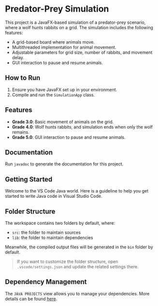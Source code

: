 # Predator-Prey Simulation

This project is a JavaFX-based simulation of a predator-prey scenario, where a wolf hunts rabbits on a grid. The simulation includes the following features:

- A grid-based board where animals move.
- Multithreaded implementation for animal movement.
- Adjustable parameters for grid size, number of rabbits, and movement delay.
- GUI interaction to pause and resume animals.

## How to Run

1. Ensure you have JavaFX set up in your environment.
2. Compile and run the `SimulationApp` class.

## Features

- **Grade 3.0**: Basic movement of animals on the grid.
- **Grade 4.0**: Wolf hunts rabbits, and simulation ends when only the wolf remains.
- **Grade 5.0**: GUI interaction to pause and resume animals.

## Documentation

Run `javadoc` to generate the documentation for this project.

## Getting Started

Welcome to the VS Code Java world. Here is a guideline to help you get started to write Java code in Visual Studio Code.

## Folder Structure

The workspace contains two folders by default, where:

- `src`: the folder to maintain sources
- `lib`: the folder to maintain dependencies

Meanwhile, the compiled output files will be generated in the `bin` folder by default.

> If you want to customize the folder structure, open `.vscode/settings.json` and update the related settings there.

## Dependency Management

The `JAVA PROJECTS` view allows you to manage your dependencies. More details can be found [here](https://github.com/microsoft/vscode-java-dependency#manage-dependencies).
